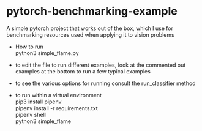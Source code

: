 # pytorch-benchmarking-example
A simple pytorch project that works out of the box, which I use for benchmarking resources used when applying it to vision problems

- How to run <br>
python3 simple_flame.py

- to edit the file to run different examples, look at the commented out examples at the bottom to run a few typical examples<br>

- to see the various options for running consult the run_classifier method

- to run within a virtual environment <br>
pip3 install pipenv<br>
pipenv install -r requirements.txt<br>
pipenv shell<br>
python3 simple_flame<br>
